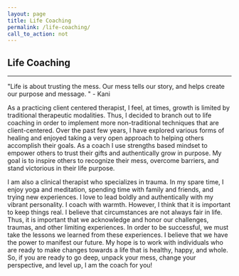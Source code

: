 ```yaml
---
layout: page
title: Life Coaching
permalink: /life-coaching/
call_to_action: not
---
```

<h2>Life Coaching</h2>
<hr>
<p>"Life is about trusting the mess. Our mess tells our story, and helps create our purpose and message. " - Kani</p>

<p>As a practicing client centered therapist, I feel, at times, growth is limited by traditional therapeutic modalities. Thus, I decided to branch out to life coaching in order to implement more non-traditional techniques that are client-centered.  Over the past few years, I have explored various forms of healing and enjoyed taking a very open approach to helping others accomplish their goals.  As a coach I use strengths based mindset to empower others to trust their gifts and authentically grow in purpose. My goal is to inspire others to recognize their mess, overcome barriers, and stand victorious in their life purpose.</p>

<p>I am also a clinical therapist who specializes in trauma. In my spare time, I enjoy yoga and meditation, spending time with family and friends, and trying new experiences. I love to lead boldly and authentically with my vibrant personality. I coach with warmth. However, I think that it is important to keep things real. I believe that circumstances are not always fair in life. Thus, it is important that we acknowledge and honor our challenges, traumas, and other limiting experiences.  In order to be successful, we must take the lessons we learned from these experiences.  I believe that we have the power to manifest our future.  My hope is to work with individuals who are ready to make changes towards a life that is healthy, happy, and whole.  So, if you are ready to go deep, unpack your mess, change your perspective, and level up,  I am the coach for you!</p>
